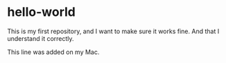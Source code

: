 # hello-world

This is my first repository, and I want to make sure it works fine. And that I understand it correctly.


This line was added on my Mac.
